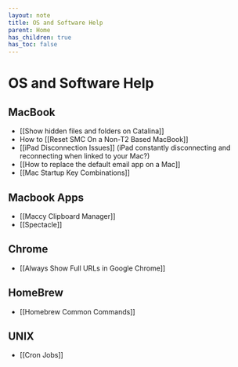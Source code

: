 ```yaml
---
layout: note
title: OS and Software Help
parent: Home
has_children: true
has_toc: false
---
```


# OS and Software Help

## MacBook

- [[Show hidden files and folders on Catalina]]
- How to [[Reset SMC On a Non-T2 Based MacBook]]
- [[iPad Disconnection Issues]] (iPad constantly disconnecting and reconnecting when linked to your Mac?)
- [[How to replace the default email app on a Mac]]
- [[Mac Startup Key Combinations]]

## Macbook Apps

- [[Maccy Clipboard Manager]]
- [[Spectacle]]

## Chrome

- [[Always Show Full URLs in Google Chrome]]

## HomeBrew

- [[Homebrew Common Commands]]

## UNIX

- [[Cron Jobs]]
